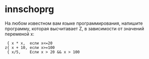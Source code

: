 # innschoprg
На любом известном вам языке программирования, напишите программу, которая высчитавает Z, в зависимости от значений переменой x:
```
 { x * x,  если x<=20
z{ x + 10, если x>=100
 { x/5,    Если x > 20 && x > 100
```
